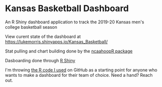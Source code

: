 # Kansas Basketball Dashboard
An R Shiny dashboard application to track the 2019-20 Kansas men's college basketball season

View curent state of the dashboard at https://lukemorris.shinyapps.io/Kansas_Basketball/

Stat pulling and chart building done by the [ncaahoopR package](https://github.com/lbenz730/ncaahoopR)

Dasboarding done through [R Shiny](https://shiny.rstudio.com/)

I'm throwing [the R code I used](https://github.com/morrisLuke/kansas_basketball_dashboard/blob/master/kubball_public.R) on GitHub as a starting point for anyone who wants to make a dashboard for their team of choice. Need a hand? Reach out.
